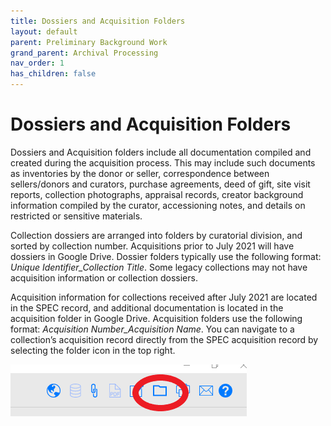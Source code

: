 ```yaml
---
title: Dossiers and Acquisition Folders
layout: default
parent: Preliminary Background Work
grand_parent: Archival Processing
nav_order: 1
has_children: false
---
```

# Dossiers and Acquisition Folders
Dossiers and Acquisition folders include all documentation compiled and created during the acquisition process. This may include such documents as inventories by the donor or seller, correspondence between sellers/donors and curators, purchase agreements, deed of gift, site visit reports, collection photographs, appraisal records, creator background information compiled by the curator, accessioning notes, and details on restricted or sensitive materials.

Collection dossiers are arranged into folders by curatorial division, and sorted by collection number. Acquisitions prior to July 2021 will have dossiers in Google Drive. Dossier folders typically use the following format: _Unique Identifier\_Collection Title_. Some legacy collections may not have acquisition information or collection dossiers.

Acquisition information for collections received after July 2021 are located in the SPEC record, and additional documentation is located in the acquisition folder in Google Drive. Acquisition folders use the following format: _Acquisition Number\_Acquisition Name_. You can navigate to a collection’s acquisition record directly from the SPEC acquisition record by selecting the folder icon in the top right.

![SPEC Folder Icon](archivalProcessing/Images/05.1-SPEC_Folder.png)